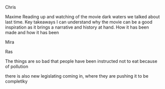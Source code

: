 Chris 


Maxime
Reading up and watching of the movie dark waters we talked about last time. Key takeaways I can understand why the movie can be a good inspiration as it brings a narrative and history at hand. How it has been made and how it has been 

Mira

Ras

The things are so bad that people have been instructed not to eat because of pollution

there is also new legislating coming in, where they are pushing it to be completlky 


<!--stackedit_data:
eyJoaXN0b3J5IjpbLTc3NjI1MzA5MCw1MTk0OTgxMjddfQ==
-->